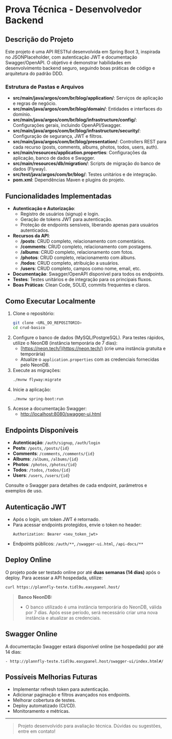 # Prova Técnica - Desenvolvedor Backend

## Descrição do Projeto

Este projeto é uma API RESTful desenvolvida em Spring Boot 3, inspirada no JSONPlaceholder, com autenticação JWT e documentação Swagger/OpenAPI. O objetivo é demonstrar habilidades em desenvolvimento backend seguro, seguindo boas práticas de código e arquitetura do padrão DDD.

### Estrutura de Pastas e Arquivos

- **src/main/java/argos/com/br/blog/application/**: Serviços de aplicação e regras de negócio.
- **src/main/java/argos/com/br/blog/domain/**: Entidades e interfaces do domínio.
- **src/main/java/argos/com/br/blog/infrastructure/config/**: Configurações gerais, incluindo OpenAPI/Swagger.
- **src/main/java/argos/com/br/blog/infrastructure/security/**: Configuração de segurança, JWT e filtros.
- **src/main/java/argos/com/br/blog/presentation/**: Controllers REST para cada recurso (posts, comments, albums, photos, todos, users, auth).
- **src/main/resources/application.properties**: Configurações da aplicação, banco de dados e Swagger.
- **src/main/resources/db/migration/**: Scripts de migração do banco de dados (Flyway).
- **src/test/java/argos/com/br/blog/**: Testes unitários e de integração.
- **pom.xml**: Dependências Maven e plugins do projeto.

## Funcionalidades Implementadas

- **Autenticação e Autorização**:
  - Registro de usuários (signup) e login.
  - Geração de tokens JWT para autenticação.
  - Proteção de endpoints sensíveis, liberando apenas para usuários autenticados.
- **Recursos da API**:
  - **/posts**: CRUD completo, relacionamento com comentários.
  - **/comments**: CRUD completo, relacionamento com postagens.
  - **/albums**: CRUD completo, relacionamento com fotos.
  - **/photos**: CRUD completo, relacionamento com álbuns.
  - **/todos**: CRUD completo, atribuição a usuários.
  - **/users**: CRUD completo, campos como nome, email, etc.
- **Documentação**: Swagger/OpenAPI disponível para todos os endpoints.
- **Testes**: Testes unitários e de integração para os principais fluxos.
- **Boas Práticas**: Clean Code, SOLID, commits frequentes e claros.

## Como Executar Localmente

1. Clone o repositório:
   ```bash
   git clone <URL_DO_REPOSITORIO>
   cd crud-basico
   ```
2. Configure o banco de dados (MySQL/PostgreSQL). Para testes rápidos, utilize o NeonDB (instância temporária de 7 dias):
   - [https://neon.tech/](https://neon.tech/) (crie uma instância gratuita e temporária)
   - Atualize o `application.properties` com as credenciais fornecidas pelo NeonDB.
3. Execute as migrações:
   ```bash
   ./mvnw flyway:migrate
   ```
4. Inicie a aplicação:
   ```bash
   ./mvnw spring-boot:run
   ```
5. Acesse a documentação Swagger:
   - [http://localhost:8080/swagger-ui.html](http://localhost:8080/swagger-ui.html)

## Endpoints Disponíveis

- **Autenticação**: `/auth/signup`, `/auth/login`
- **Posts**: `/posts`, `/posts/{id}`
- **Comments**: `/comments`, `/comments/{id}`
- **Albums**: `/albums`, `/albums/{id}`
- **Photos**: `/photos`, `/photos/{id}`
- **Todos**: `/todos`, `/todos/{id}`
- **Users**: `/users`, `/users/{id}`

Consulte o Swagger para detalhes de cada endpoint, parâmetros e exemplos de uso.

## Autenticação JWT

- Após o login, um token JWT é retornado.
- Para acessar endpoints protegidos, envie o token no header:
  ```
  Authorization: Bearer <seu_token_jwt>
  ```
- Endpoints públicos: `/auth/**`, `/swagger-ui.html`, `/api-docs/**`

## Deploy Online

O projeto pode ser testado online por até **duas semanas (14 dias)** após o deploy. Para acessar a API hospedada, utilize:

```bash
curl https://plannfly-teste.tidl9u.easypanel.host/
```

> **Banco NeonDB:**
> - O banco utilizado é uma instância temporária do NeonDB, válida por 7 dias. Após esse período, será necessário criar uma nova instância e atualizar as credenciais.

## Swagger Online

A documentação Swagger estará disponível online (se hospedado) por até 14 dias:

```
- http://plannfly-teste.tidl9u.easypanel.host/swagger-ui/index.html#/
```
## Possíveis Melhorias Futuras

- Implementar refresh token para autenticação.
- Adicionar paginação e filtros avançados nos endpoints.
- Melhorar cobertura de testes.
- Deploy automatizado (CI/CD).
- Monitoramento e métricas.

---

> Projeto desenvolvido para avaliação técnica. Dúvidas ou sugestões, entre em contato!
